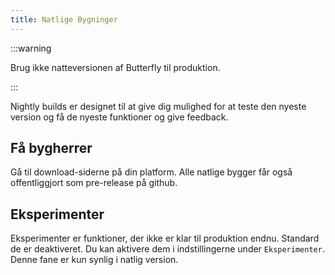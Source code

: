 ```yaml
---
title: Natlige Bygninger
---
```


:::warning

Brug ikke natteversionen af Butterfly til produktion.

:::

Nightly builds er designet til at give dig mulighed for at teste den nyeste version og få de nyeste funktioner og give feedback.

## Få bygherrer

Gå til download-siderne på din platform.
Alle natlige bygger får også offentliggjort som pre-release på github.

## Eksperimenter

Eksperimenter er funktioner, der ikke er klar til produktion endnu.
Standard de er deaktiveret. Du kan aktivere dem i indstillingerne under `Eksperimenter`.
Denne fane er kun synlig i natlig version.
